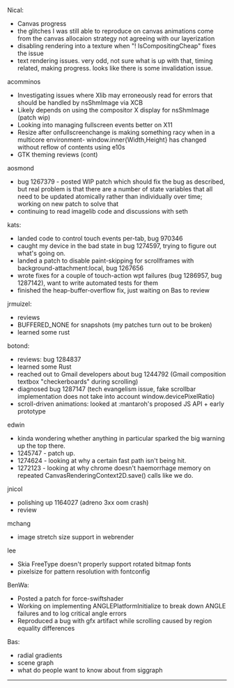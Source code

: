 Nical:
* Canvas progress
* the glitches I was still able to reproduce on canvas animations come from the canvas allocaion strategy not agreeing with our layerization
* disabling rendering into a texture when "! IsCompositingCheap" fixes the issue
* text rendering issues. very odd, not sure what is up with that, timing related, making progress. looks like there is some invalidation issue.



acomminos
* Investigating issues where Xlib may erroneously read for errors that should be handled by nsShmImage via XCB
* Likely depends on using the compositor X display for nsShmImage (patch wip)
* Looking into managing fullscreen events better on X11
* Resize after onfullscreenchange is making something racy when in a multicore environment- window.inner{Width,Height} has changed without reflow of contents using e10s
* GTK theming reviews (cont)



aosmond
* bug 1267379 - posted WIP patch which should fix the bug as described, but real problem is that there are a number of state variables that all need to be updated atomically rather than individually over time; working on new patch to solve that
* continuing to read imagelib code and discussions with seth



kats:
* landed code to control touch events per-tab, bug 970346
* caught my device in the bad state in bug 1274597, trying to figure out what's going on.
* landed a patch to disable paint-skipping for scrollframes with background-attachment:local, bug 1267656
* wrote fixes for a couple of touch-action wpt failures (bug 1286957, bug 1287142), want to write automated tests for them
* finished the heap-buffer-overflow fix, just waiting on Bas to review



jrmuizel:
* reviews
* BUFFERED_NONE for snapshots (my patches turn out to be broken)
* learned some rust



botond:
  - reviews: bug 1284837
  - learned some Rust
  - reached out to Gmail developers about bug 1244792 (Gmail composition textbox "checkerboards" during scrolling)
  - diagnosed bug 1287147 (tech evangelism issue, fake scrollbar implementation does not take into account window.devicePixelRatio)
  - scroll-driven animations: looked at :mantaroh's proposed JS API + early prototype



edwin
* kinda wondering whether anything in particular sparked the big warning up the top there.
* 1245747 - patch up.
* 1274624 - looking at why a certain fast path isn't being hit.
* 1272123 - looking at why chrome doesn't haemorrhage memory on repeated CanvasRenderingContext2D.save() calls like we do.



jnicol
* polishing up 1164027 (adreno 3xx oom crash)
* review



mchang
* image stretch size support in webrender



lee
* Skia FreeType doesn't properly support rotated bitmap fonts
* pixelsize for pattern resolution with fontconfig



BenWa:
* Posted a patch for force-swiftshader
* Working on implementing ANGLEPlatformInitialize to break down ANGLE failures and to log critical angle errors
* Reproduced a bug with gfx artifact while scrolling caused by region equality differences



Bas:
* radial gradients
* scene graph
* what do people want to know about from siggraph



________________


